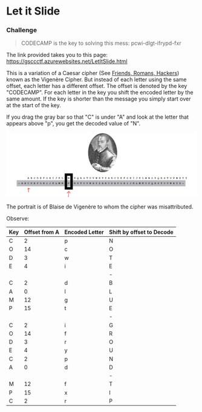 # Let it Slide

### Challenge
> CODECAMP is the key to solving this mess: pcwi-dlgt-ifrypd-fxr

The link provided takes you to this page: https://gsccctf.azurewebsites.net/LetItSlide.html  

This is a variation of a Caesar cipher (See [Friends, Romans, Hackers](../FriendsRomans)) known as the Vigenère Cipher. But instead of each letter using the same offset, each letter has a different offset. The offset is denoted by the key "CODECAMP". For each letter in the key you shift the encoded letter by the same amount. If the key is shorter than the message you simply start over at the start of the key.  

If you drag the gray bar so that "C" is under "A" and look at the letter that appears above "p", you get the decoded value of "N".  

![](vigenere.PNG)  

 The portrait is of Blaise de Vigenère to whom the cipher was misattributed.  

 Observe:  

|Key | Offset from A | Encoded Letter | Shift by offset to Decode |  
|---|---|---|---|
|C|2|p|N|
|O|14|c|O|
|D|3|w|T|
|E|4|i|E|
||||-|
|C|2|d|B|
|A|0|l|L|
|M|12|g|U|
|P|15|t|E|
||||-|
|C|2|i|G|
|O|14|f|R|
|D|3|r|O|
|E|4|y|U|
|C|2|p|N|
|A|0|d|D|
||||-|
|M|12|f|T|
|P|15|x|I|
|C|2|r|P|
